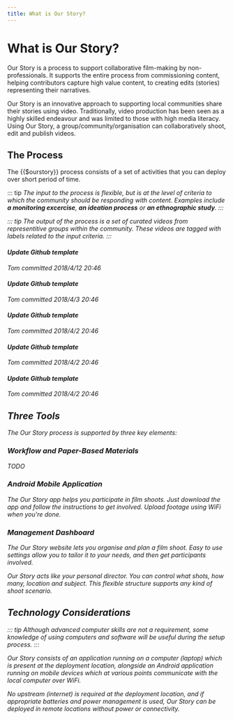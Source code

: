 ```yaml
---
title: What is Our Story?
---
```


<ReadTime />

# What is Our Story?

<Leader>

Our Story is a process to support collaborative film-making by non-professionals. It supports the entire process from commissioning content, helping contributors capture high value content, to creating edits \(stories\) representing their narratives.

</Leader>

Our Story is an innovative approach to supporting local communities share their stories using video. Traditionally,  video production has been seen as a highly skilled endeavour and was limited to those with high media literacy. Using Our Story, a group/community/organisation can collaboratively shoot, edit and publish videos.



## The Process

The {{$ourstory}} process consists of a set of activities that you can deploy over short period of time.

::: tip
<i class="el-icon-right large" /> The input to the process is flexible, but is at the level of criteria to which the community should be responding with content. Examples include **a monitoring excercise**, **an ideation process** or **an ethnographic study**.
:::

::: tip
<i class="el-icon-back large" /> The output of the process is a set of curated videos from representitive groups within the community. These videos are tagged with labels related to the input criteria.
:::

<!-- <el-steps direction="vertical" :active="1">
<el-step title="Step 1" description="test"></el-step>

<el-step title="Step 2"></el-step>

<el-step title="Step 3"></el-step>
</el-steps> -->

<!-- <div class="block"> -->
<el-timeline>
<el-timeline-item timestamp="Day 1" placement="top">

<h4>Update Github template</h4>
<p>Tom committed 2018/4/12 20:46</p>

</el-timeline-item>
<el-timeline-item timestamp="Day 2" placement="top">

<h4>Update Github template</h4>
<p>Tom committed 2018/4/3 20:46</p>

</el-timeline-item>
<el-timeline-item timestamp="Day 3" placement="top">

<h4>Update Github template</h4>
<p>Tom committed 2018/4/2 20:46</p>

</el-timeline-item>
<el-timeline-item timestamp="Day 4" placement="top">

<h4>Update Github template</h4>
<p>Tom committed 2018/4/2 20:46</p>

</el-timeline-item>
<el-timeline-item timestamp="Day 5" placement="top">

<h4>Update Github template</h4>
<p>Tom committed 2018/4/2 20:46</p>

</el-timeline-item>
</el-timeline>
<!-- </div> -->

## Three Tools

The Our Story process is supported by three key elements:

### Workflow and Paper-Based Materials

TODO


### Android Mobile Application

The Our Story app helps you participate in film shoots. Just download the app and follow the instructions to get involved. Upload footage using WiFi when you're done.

### Management Dashboard

The Our Story website lets you organise and plan a film shoot. Easy to use settings allow you to tailor it to your needs, and then get participants involved.

Our Story acts like your personal director. You can control what shots, how many, location and subject. This flexible structure supports any kind of shoot scenario.

## Technology Considerations

::: tip
Although advanced computer skills are not a requirement, some knowledge of using computers and software will be useful during the setup process.
:::

Our Story consists of an application running on a computer \(laptop\) which is present at the deployment location, alongside an Android application running on mobile devices which at various points communicate with the local computer over WiFi.

No upstream \(internet\) is required at the deployment location, and if appropriate batteries and power management is used, Our Story can be deployed in remote locations without power or connectivity.